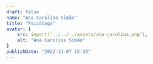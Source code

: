 ```yaml
---
draft: false
name: "Ana Carolina Simão"
title: "Psicóloga"
avatar: {
    src: import("../../../assets/ana-carolina.png"),
    alt: "Ana Carolina Simão"
}
publishDate: "2022-11-07 15:39"
---
```

